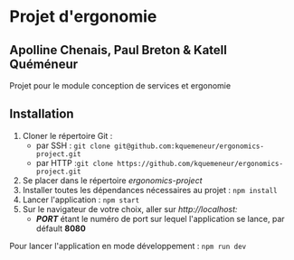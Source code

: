 # Projet d'ergonomie
## Apolline Chenais, Paul Breton & Katell Quéméneur
Projet pour le module conception de services et ergonomie

## Installation 
1. Cloner le répertoire Git : 
    - par SSH : `git clone git@github.com:kquemeneur/ergonomics-project.git`
    - par HTTP :`git clone https://github.com/kquemeneur/ergonomics-project.git`
1. Se placer dans le répertoire *ergonomics-project*
1. Installer toutes les dépendances nécessaires au projet : `npm install`
1. Lancer l'application : `npm start`
1. Sur le navigateur de votre choix, aller sur *http://localhost:<PORT>* 
    - ***PORT*** étant le numéro de port sur lequel l'application se lance, par défault **8080**

Pour lancer l'application en mode développement : `npm run dev`